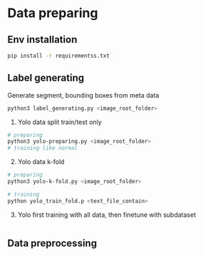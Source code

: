 # Data preparing

## Env installation

```bash
pip install -r requirementss.txt
```

## Label generating

Generate segment, bounding boxes from meta data

```bash
python3 label_generating.py <image_root_folder>
```

1. Yolo data split train/test only

```bash
# preparing
python3 yolo-preparing.py <image_root_folder>
# training like normal
```

2. Yolo data k-fold

```bash
# preparing
python3 yolo-k-fold.py <image_root_folder>

# training
python yolo_train_fold.p <text_file_contain>
```

3. Yolo first training with all data, then finetune with subdataset

```bash

```

## Data preprocessing
